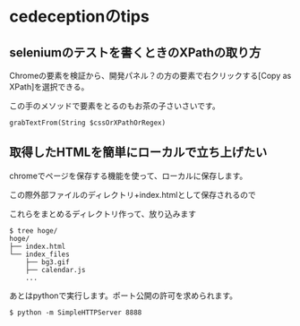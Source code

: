 # cedeceptionのtips

## seleniumのテストを書くときのXPathの取り方
Chromeの要素を検証から、開発パネル？の方の要素で右クリックする[Copy as XPath]を選択できる。

この手のメソッドで要素をとるのもお茶の子さいさいです。
```
grabTextFrom(String $cssOrXPathOrRegex)
```

## 取得したHTMLを簡単にローカルで立ち上げたい
chromeでページを保存する機能を使って、ローカルに保存します。

この際外部ファイルのディレクトリ+index.htmlとして保存されるので

これらをまとめるディレクトリ作って、放り込みます
```
$ tree hoge/
hoge/
├── index.html
└── index_files
    ├── bg3.gif
    ├── calendar.js
    ...
```

あとはpythonで実行します。ポート公開の許可を求められます。

```
$ python -m SimpleHTTPServer 8888
```